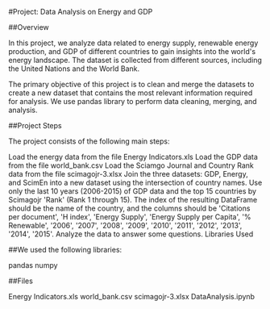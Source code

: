 #Project: Data Analysis on Energy and GDP

##Overview

In this project, we analyze data related to energy supply, renewable energy production, and GDP of different countries to gain insights into the world's energy landscape. The dataset is collected from different sources, including the United Nations and the World Bank.

The primary objective of this project is to clean and merge the datasets to create a new dataset that contains the most relevant information required for analysis. We use pandas library to perform data cleaning, merging, and analysis.

##Project Steps

The project consists of the following main steps:

Load the energy data from the file Energy Indicators.xls
Load the GDP data from the file world_bank.csv
Load the Sciamgo Journal and Country Rank data from the file scimagojr-3.xlsx
Join the three datasets: GDP, Energy, and ScimEn into a new dataset using the intersection of country names.
Use only the last 10 years (2006-2015) of GDP data and the top 15 countries by Scimagojr 'Rank' (Rank 1 through 15).
The index of the resulting DataFrame should be the name of the country, and the columns should be 'Citations per document', 'H index', 'Energy Supply', 'Energy Supply per Capita', '% Renewable', '2006', '2007', '2008', '2009', '2010', '2011', '2012', '2013', '2014', '2015'.
Analyze the data to answer some questions.
Libraries Used

##We used the following libraries:

pandas
numpy

##Files

Energy Indicators.xls
world_bank.csv
scimagojr-3.xlsx
DataAnalysis.ipynb
